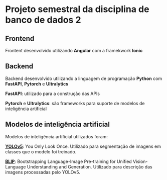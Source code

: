 # Projeto semestral da disciplina de banco de dados 2

## Frontend

Frontent desenvolvido utilizando **Angular** com a framekwork **Ionic**

## Backend

Backend desenvolvido utilizando a linguagem de programação **Python** com 
**FastAPI**, **Pytorch** e **Ultralytics**

**FastAPI**: utilizado para a construção das APIs

**Pytorch** e **Ultralytics**: são frameworks para suporte de modelos de inteligência artificial

## Modelos de inteligência artificial 
Modelos de inteligência artificial utilizados foram:

[**YOLOv5**](https://pytorch.org/hub/ultralytics_yolov5/): You Only Look Once. Utilizado para segmentação de imagens em classes que o modelo foi treinado.

[**BLIP**](https://huggingface.co/Salesforce/blip-image-captioning-large): Bootstrapping Language-Image Pre-training for Unified Vision-Language Understanding and Generation. Utilizado para descrição das imagens processadas pelo YOLOv5.
